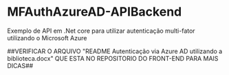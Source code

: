 # MFAuthAzureAD-APIBackend
Exemplo de API em .Net core para utilizar autenticação multi-fator utilizando o Microsoft Azure

##VERIFICAR O ARQUIVO "README Autenticação via Azure AD utilizando a biblioteca.docx" QUE ESTA NO REPOSITORIO DO FRONT-END PARA MAIS DICAS##
